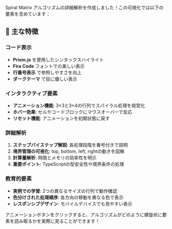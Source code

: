 Spiral Matrix アルゴリズムの詳細解析を作成しました！この可視化では以下の要素を含めています：

## 🎯 主な特徴

### **コード表示**

- **Prism.js** を使用したシンタックスハイライト
- **Fira Code** フォントでの美しい表示
- **行番号表示** で参照しやすさを向上
- **ダークテーマ** で目に優しい表示

### **インタラクティブ要素**

- **アニメーション機能**: 3×3と3×4の行列でスパイラル処理を視覚化
- **ホバー効果**: セルやコードブロックにマウスオーバーで反応
- **リセット機能**: アニメーションを初期状態に戻す

### **詳細解析**

1. **ステップバイステップ解説**: 各処理段階を番号付きで説明
2. **境界管理の可視化**: top, bottom, left, rightの動きを図解
3. **計算量解析**: 時間とメモリの効率性を明示
4. **重要ポイント**: TypeScriptの型安全性や境界条件の処理

### **教育的要素**

- **実例での学習**: 2つの異なるサイズの行列で動作確認
- **色分けされた処理順序**: 各方向の移動を異なる色で表示
- **レスポンシブデザイン**: モバイルデバイスでも見やすい表示

アニメーションボタンをクリックすると、アルゴリズムがどのように螺旋状に要素を読み取るかを実際に見ることができます！
